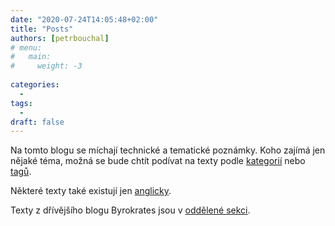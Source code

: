 ```yaml
---
date: "2020-07-24T14:05:48+02:00"
title: "Posts"
authors: [petrbouchal]
# menu: 
#   main:
#     weight: -3
  
categories:
  -
tags:
  -
draft: false
---
```


Na tomto blogu se míchají technické a tematické poznámky. 
Koho zajímá jen nějaké téma, možná se bude chtít podívat na texty podle [kategorií](/cz/categories/) nebo [tagů](/cz/tags/).

Některé texty také existují jen [anglicky](/en/post/).

Texty z dřívějšího blogu Byrokrates jsou v [oddělené sekci](/cz/byrokrates).
